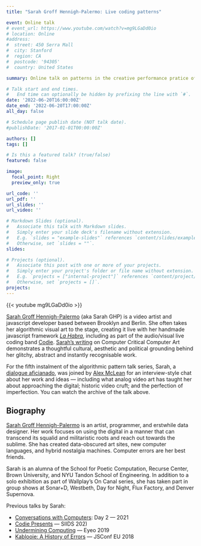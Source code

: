 ```yaml
---
title: "Sarah Groff Hennigh-Palermo: Live coding patterns"

event: Online talk
# event_url: https://www.youtube.com/watch?v=mg9LGaDd0io
# location: Online
#address:
#  street: 450 Serra Mall
#  city: Stanford
#  region: CA
#  postcode: '94305'
#  country: United States

summary: Online talk on patterns in the creative performance pratice of live coding.

# Talk start and end times.
#   End time can optionally be hidden by prefixing the line with `#`.
date: '2022-06-20T16:00:00Z'
date_end: '2022-06-20T17:00:00Z'
all_day: false

# Schedule page publish date (NOT talk date).
#publishDate: '2017-01-01T00:00:00Z'

authors: []
tags: []

# Is this a featured talk? (true/false)
featured: false

image:
  focal_point: Right
  preview_only: true

url_code: ''
url_pdf: ''
url_slides: ''
url_video: ''

# Markdown Slides (optional).
#   Associate this talk with Markdown slides.
#   Simply enter your slide deck's filename without extension.
#   E.g. `slides = "example-slides"` references `content/slides/example-slides.md`.
#   Otherwise, set `slides = ""`.
slides:

# Projects (optional).
#   Associate this post with one or more of your projects.
#   Simply enter your project's folder or file name without extension.
#   E.g. `projects = ["internal-project"]` references `content/project/deep-learning/index.md`.
#   Otherwise, set `projects = []`.
projects:
---
```


{{< youtube mg9LGaDd0io >}}


[Sarah Groff Hennigh-Palermo](https://art.sarahghp.com/) (aka Sarah GHP) is a video artist and javascript developer based between Brooklyn and Berlin. She often takes her algorithmic visual art to the stage, creating it live with her handmade javascript framework [*La Habra*](https://github.com/sarahghp/la-habra), including as part of the audio/visual live coding band [Codie](https://codie.live/). [Sarah’s writing](https://art.sarahghp.com/essays/) on Computer Critical Computer Art demonstrates a thoughtful cultural, aesthetic and political grounding behind her glitchy, abstract and instantly recognisable work.

For the fifth instalment of the algorithmic pattern talk series, Sarah, a [dialogue aficianado](https://outland.art/daniel-temkin-sarah-groff-hennigh-palermo/), was joined by [Alex McLean](https://thentrythis.org/about/alex-mclean/) for an interview-style chat about her work and ideas — including what analog video art has taught her about approaching the digital; historic video cruft; and the perfection of imperfection. You can watch the archive of the talk above.

## Biography

[Sarah Groff Hennigh-Palermo](https://art.sarahghp.com/) is an artist, programmer, and erstwhile data designer. Her work focuses on using the digital in a manner that can transcend its squalid and militaristic roots and reach out towards the sublime. She has created data-obscured art sites, new computer languages, and hybrid nostalgia machines. Computer errors are her best friends.

Sarah is an alumna of the School for Poetic Computation, Recurse Center, Brown University, and NYU Tandon School of Engineering. In addition to a solo exhibition as part of Wallplay’s On Canal series, she has taken part in group shows at Sonar+D, Westbeth, Day for Night, Flux Factory, and Denver Supernova.

Previous talks by Sarah:

* [Conversations with Computers](https://www.dorftv.at/video/36840): Day 2 — 2021
* [Codie Presents](https://vimeo.com/496209833) — SIIDS 202)
* [Undermining Computing](https://vimeo.com/354276927) — Eyeo 2019
* [Kablooie: A History of Errors](https://www.youtube.com/watch?v=tteIQBPPxqc) — JSConf EU 2018
